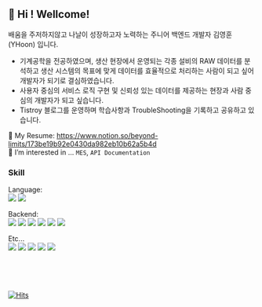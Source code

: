## 👋 Hi ! Wellcome!

배움을 주저하지않고 나날이 성장하고자 노력하는 주니어 백엔드 개발자 김영훈(YHoon) 입니다.

 - 기계공학을 전공하였으며, 생산 현장에서 운영되는 각종 설비의 RAW 데이터를 분석하고 생산 시스템의 목표에 맞게 데이터를 효율적으로 처리하는 사람이 되고 싶어 개발자가 되기로 결심하였습니다.
 - 사용자 중심의 서비스 로직 구현 및 신뢰성 있는 데이터를  제공하는 현장과 사람 중심의 개발자가 되고 싶습니다.
 - Tistroy 블로그를 운영하며 학습사항과 TroubleShooting을 기록하고 공유하고 있습니다.

📝 My Resume: https://www.notion.so/beyond-limits/173be19b92e0430da982eb10b62a5b4d  
👀 I’m interested in ...  `MES`, `API Documentation`  

### Skill  
Language:   
<img src="https://img.shields.io/badge/Javascript-F7DF1E?style=flat-square&amp;logo=Javascript&amp;logoColor=black">
<img src="https://img.shields.io/badge/Python-3776AB?style=flat-square&amp;logo=Python&amp;logoColor=white">


Backend:  
<img src="https://img.shields.io/badge/Node.js-339933?style=flat-square&amp;logo=Node.js&amp;logoColor=white">
<img src="https://img.shields.io/badge/Express-000000?style=flat-square&amp;logo=Express&amp;logoColor=white">
<img src="https://img.shields.io/badge/MySQL-4479A1?style=flat-square&amp;logo=MySQL&amp;logoColor=white">
<img src="https://img.shields.io/badge/MongoDB-47A248?style=flat-square&amp;logo=MongoDB&amp;logoColor=white">
<img src="https://img.shields.io/badge/Postman-FF6C37?style=flat-square&amp;logo=Postman&amp;logoColor=white">
<img src="https://img.shields.io/badge/Swagger-green?style=flat&logo=Swagger&logoColor=CC6699"/>

Etc...  
<img src="https://img.shields.io/badge/HTML5-E34F26?style=flat-square&amp;logo=HTML5&amp;logoColor=white">
<img src="https://img.shields.io/badge/CSS3-1572B6?style=flat-square&amp;logo=CSS3&amp;logoColor=white">
<img src="https://img.shields.io/badge/React-61DAFB?style=flat-square&amp;logo=React&amp;logoColor=black">
<img src="https://img.shields.io/badge/JSON-000000?style=flat-square&amp;logo=json&amp;logoColor=white">
<img src="https://img.shields.io/badge/Github-181717?style=flat-square&amp;logo=Github&amp;logoColor=white">


<br/>
<br/>
<br/>  

[![Hits](https://hits.seeyoufarm.com/api/count/incr/badge.svg?url=https%3A%2F%2Fgithub.com%2FkimYHgit%2Fhit-counter&count_bg=%23AC3DC8&title_bg=%234BBA38&icon=&icon_color=%23E7E7E7&title=hits&edge_flat=false)](https://hits.seeyoufarm.com)

<!---
kimYHgit/kimYHgit is a ✨ special ✨ repository because its `README.md` (this file) appears on your GitHub profile.
You can click the Preview link to take a look at your changes.
--->

<!--
[[Github] 깃허브 리드미에서 뱃지 만들기]
https://velog.io/@cha-suyeon/github-%EA%B9%83%ED%97%88%EB%B8%8C-%EB%A6%AC%EB%93%9C%EB%AF%B8%EC%97%90%EC%84%9C-%EB%B1%83%EC%A7%80-%EB%A7%8C%EB%93%A4%EA%B8%B0

[(GitHub) 깃허브 프로필 꾸미기 - 1탄 (스킬 뱃지 만들기)]
https://eunhee-programming.tistory.com/239

[GitHub Readme에 넣을 뱃지 만들기]
https://seobie.github.io/blog/how-to-make-badges-for-github-readme
-->
